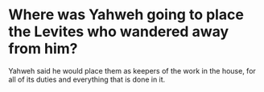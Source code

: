 # Where was Yahweh going to place the Levites who wandered away from him?

Yahweh said he would place them as keepers of the work in the house, for all of its duties and everything that is done in it.
